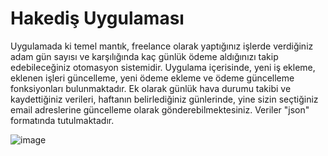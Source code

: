 # Hakediş Uygulaması

Uygulamada ki temel mantık, freelance olarak yaptığınız işlerde verdiğiniz adam gün sayısı ve karşılığında kaç günlük ödeme aldığınızı takip edebileceğiniz otomasyon sistemidir.
Uygulama içerisinde, yeni iş ekleme, eklenen işleri güncelleme, yeni ödeme ekleme ve ödeme güncelleme fonksiyonları bulunmaktadır.
Ek olarak günlük hava durumu takibi ve kaydettiğiniz verileri, haftanın belirlediğiniz günlerinde, yine sizin seçtiğiniz email adreslerine güncelleme olarak gönderebilmektesiniz.
Veriler "json" formatında tutulmaktadır.


![image](https://user-images.githubusercontent.com/61668822/112361483-7d723180-8ce4-11eb-9996-b9efd19fa5a6.png)





